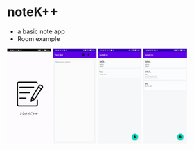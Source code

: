 # noteK++
* a basic note app
* Room example 

<div>
<img src="https://github.com/kkaansrky/notek-/blob/master/gifs/firstScene.gif" width="20%" height="20%"/>
<img src="https://github.com/kkaansrky/notek-/blob/master/gifs/addNote.gif" width="20%" height="20%"/>
<img src="https://github.com/kkaansrky/notek-/blob/master/gifs/editNote.gif" width="20%" height="20%"/>
<img src="https://github.com/kkaansrky/notek-/blob/master/gifs/deleteNote.gif" width="20%" height="20%"/>
  </div>


